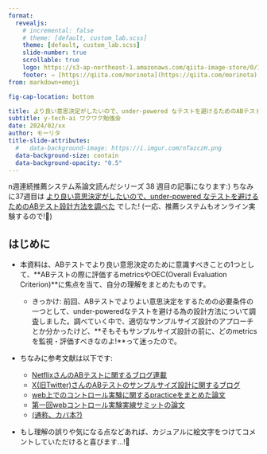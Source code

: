 ```yaml
---
format:
  revealjs:
    # incremental: false
    # theme: [default, custom_lab.scss]
    theme: [default, custom_lab.scss]
    slide-number: true
    scrollable: true
    logo: https://s3-ap-northeast-1.amazonaws.com/qiita-image-store/0/1697279/dfa905d1c1e242b4e39be182ae21a2b6ac72c0ad/large.png?1655951919
    footer: ⇒ [https://qiita.com/morinota](https://qiita.com/morinota)
from: markdown+emoji

fig-cap-location: bottom

title: より良い意思決定がしたいので、under-powered なテストを避けるためのABテスト設計方法を調べた
subtitle: y-tech-ai ワクワク勉強会
date: 2024/02/xx
author: モーリタ
title-slide-attributes:
  #   data-background-image: https://i.imgur.com/nTazczH.png
  data-background-size: contain
  data-background-opacity: "0.5"
---
```


<!-- title: 不確実性を含むABテストでより良い意思決定がしたいので、OECとかmetrics周りを調べた! -->

n週連続推薦システム系論文読んだシリーズ 38 週目の記事になります:)
ちなみに37週目は [より良い意思決定がしたいので、under-powered なテストを避けるためのABテスト設計方法を調べた](https://zenn.dev/morinota/articles/ee3503cc818dd0) でした!
(一応、推薦システムもオンライン実験するので!:pray:)

## はじめに

- 本資料は、ABテストでより良い意思決定のために意識すべきことの1つとして、**ABテストの際に評価するmetricsやOEC(Overall Evaluation Criterion)**に焦点を当て、自分の理解をまとめたものです。

  - きっかけ: 前回、ABテストでよりよい意思決定をするための必要条件の一つとして、under-poweredなテストを避ける為の設計方法について調査しました。調べていく中で、適切なサンプルサイズ設計のアプローチとか分かったけど、**そもそもサンプルサイズ設計の前に、どのmetricsを監視・評価すべきなのよ!**って迷ったので。

- ちなみに参考文献は以下です:

  - [NetflixさんのABテストに関するブログ連載](https://netflixtechblog.com/building-confidence-in-a-decision-8705834e6fd8)
  - [X(旧Twitter)さんのABテストのサンプルサイズ設計に関するブログ](https://blog.twitter.com/engineering/en_us/a/2016/power-minimal-detectable-effect-and-bucket-size-estimation-in-ab-tests)
  - [web上でのコントロール実験に関するpracticeをまとめた論文](https://ai.stanford.edu/~ronnyk/2009controlledExperimentsOnTheWebSurvey.pdf)
  - [第一回webコントロール実験実線サミットの論文]()
  - [(通称、カバ本?)]()

- もし理解の誤りや気になる点などあれば、カジュアルに絵文字をつけてコメントしていただけると喜びます...!:thinking:

#
